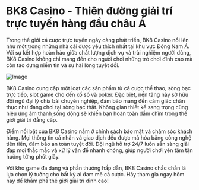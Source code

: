# BK8 Casino - Thiên đường giải trí trực tuyến hàng đầu châu Á

Trong thế giới cá cược trực tuyến ngày càng phát triển, BK8 Casino nổi lên như một trong những nhà cái được yêu thích nhất tại khu vực Đông Nam Á. Với sự kết hợp hoàn hảo giữa chất lượng dịch vụ và trải nghiệm người dùng, BK8 Casino không chỉ mang đến cho người chơi những trò chơi đỉnh cao mà còn tạo dựng niềm tin và sự hài lòng tuyệt đối.

![Image](https://github.com/user-attachments/assets/bd51ea9f-0666-407b-a7a7-98ead6de688c)

BK8 Casino cung cấp một loạt các sản phẩm từ cá cược thể thao, sòng bạc trực tiếp, slot game cho đến xổ số và poker. Đặc biệt, nền tảng này sở hữu đội ngũ đại lý chia bài chuyên nghiệp, đảm bảo mang đến cảm giác chân thực như đang chơi tại sòng bạc thật. Không gian thiết kế sang trọng cùng hiệu ứng âm thanh sống động sẽ khiến bạn hoàn toàn đắm chìm trong thế giới giải trí đẳng cấp.

Điểm nổi bật của BK8 Casino nằm ở chính sách bảo mật và chăm sóc khách hàng. Mọi thông tin cá nhân và giao dịch đều được mã hóa bằng công nghệ tiên tiến, đảm bảo an toàn tuyệt đối. Đội ngũ hỗ trợ 24/7 luôn sẵn sàng giải đáp mọi thắc mắc và xử lý vấn đề nhanh chóng, giúp người chơi yên tâm tận hưởng từng phút giây.

Với kho game đa dạng và phần thưởng hấp dẫn, BK8 Casino chắc chắn là lựa chọn lý tưởng cho bất kỳ ai đam mê cá cược. Hãy tham gia ngay hôm nay để khám phá thế giới giải trí đỉnh cao!